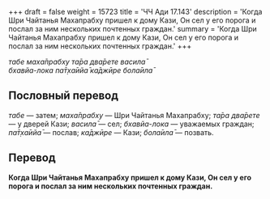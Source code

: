 +++
draft = false
weight = 15723
title = 'ЧЧ Ади 17.143'
description = 'Когда Шри Чайтанья Махапрабху пришел к дому Кази, Он сел у его порога и послал за ним нескольких почтенных граждан.'
summary = 'Когда Шри Чайтанья Махапрабху пришел к дому Кази, Он сел у его порога и послал за ним нескольких почтенных граждан.'
+++

_табе маха̄прабху та̄ра два̄рете васила̄  
бхавйа-лока па̄т̣ха̄ийа̄ ка̄джӣре бола̄ила̄_

## Пословный перевод

_табе_ — затем; _маха̄прабху_ — Шри Чайтанья Махапрабху; _та̄ра_ _два̄рете_ — у дверей Кази; _васила̄_ — сел; _бхавйа_\-_лока_ — уважаемых граждан; _па̄т̣ха̄ийа̄_ — послав; _ка̄джӣре_ — Кази; _бола̄ила̄_ — позвать.

## Перевод

**Когда Шри Чайтанья Махапрабху пришел к дому Кази, Он сел у его порога и послал за ним нескольких почтенных граждан.**
